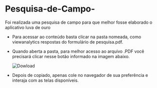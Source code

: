 # Pesquisa-de-Campo-
Foi realizada uma pesquisa de campo para que melhor fosse elaborado o aplicativo luva de ouro

 - Para acessar ao conteúdo basta clicar na pasta nomeada, como viewanalytics respostas do formulário de pesquisa.pdf.
 - Quando aberta a pasta, para melhor acesso ao arquivo .PDF você precisará clicar nesse botão informado na imagem abaixo.
   

   ![Dowload](https://user-images.githubusercontent.com/80927804/201425297-3fc78cb3-a903-4eb5-8dac-6d2fb9fd3528.jpg)


 - Depois de copiado, apenas cole no navegador de sua preferência e interaja com as telas disponíveis.
